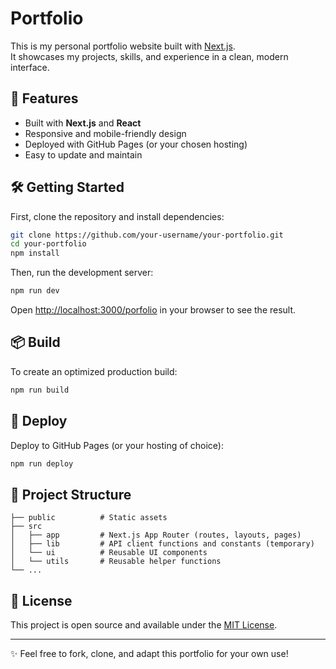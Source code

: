 # Portfolio

This is my personal portfolio website built with [Next.js](https://nextjs.org/).  
It showcases my projects, skills, and experience in a clean, modern interface.

## 🚀 Features
- Built with **Next.js** and **React**
- Responsive and mobile-friendly design
- Deployed with GitHub Pages (or your chosen hosting)
- Easy to update and maintain

## 🛠️ Getting Started

First, clone the repository and install dependencies:

```bash
git clone https://github.com/your-username/your-portfolio.git
cd your-portfolio
npm install
```

Then, run the development server:

```bash
npm run dev
```

Open [http://localhost:3000/porfolio](http://localhost:3000/porfolio) in your browser to see the result.

## 📦 Build

To create an optimized production build:

```bash
npm run build
```

## 🚢 Deploy

Deploy to GitHub Pages (or your hosting of choice):

```bash
npm run deploy
```

## 📂 Project Structure
```
├── public          # Static assets
├── src
│   ├── app         # Next.js App Router (routes, layouts, pages)
│   ├── lib         # API client functions and constants (temporary)
│   └── ui          # Reusable UI components
│   └── utils       # Reusable helper functions
└── ...
```

## 📄 License
This project is open source and available under the [MIT License](LICENSE).

---
✨ Feel free to fork, clone, and adapt this portfolio for your own use!
